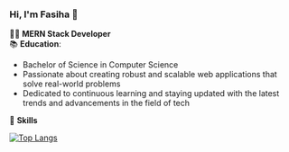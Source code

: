 ### Hi, I'm Fasiha 👋

👨‍💻 **MERN Stack Developer**  
📚 **Education**:  
- Bachelor of Science in Computer Science
- Passionate about creating robust and scalable web applications that solve real-world problems
- Dedicated to continuous learning and staying updated with the latest trends and advancements in the field of tech

🌟 **Skills**


[![Top Langs](https://github-readme-stats.vercel.app/api/top-langs/?username=fasiiha&layout=compact&theme=vision-friendly-dark)](https://github.com/anuraghazra/github-readme-stats)


